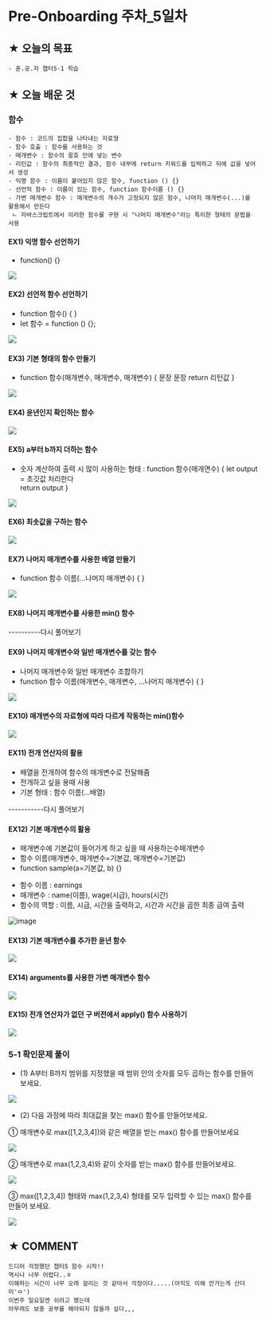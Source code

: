 # Pre-Onboarding 주차_5일차

## ★ 오늘의 목표

```
- 혼.공.자 챕터5-1 학습
```

## ★ 오늘 배운 것

### 함수
```
- 함수 : 코드의 집합을 나타내는 자료형
- 함수 호출 : 함수를 사용하는 것
- 매개변수 : 함수의 괄호 안에 넣는 변수
- 리턴값 : 함수의 최종적인 결과, 함수 내부에 return 키워드를 입력하고 뒤에 값을 넣어서 생성
- 익명 함수 : 이름이 붙어있지 않은 함수, function () {}
- 선언적 함수 : 이름이 있는 함수, function 함수이름 () {}
- 가변 매개변수 함수 : 매개변수의 개수가 고정되지 않은 함수, 나머지 매개변수(...)를 활용해서 만든다
 ㄴ 자바스크립트에서 이러한 함수를 구현 시 "나머지 매개변수"라는 특이한 형태의 문법을 사용
```

#### EX1) 익명 함수 선언하기
 * function() {}
 
![](https://user-images.githubusercontent.com/117563796/201283946-13e9470e-f260-44bc-a6a8-250e0c834ab4.png)

#### EX2) 선언적 함수 선언하기
 * function 함수() {
   }
 * let 함수 = function () {};

![](https://user-images.githubusercontent.com/117563796/201285825-1a578229-d886-472f-9cf0-96feb81da8af.png)

#### EX3) 기본 형태의 함수 만들기
 * function 함수(매개변수, 매개변수, 매개변수) {
     문장
     문장
     return 리턴값
   }

![](https://user-images.githubusercontent.com/117563796/201287085-70dff430-da2f-4bdc-aeab-e9e8041ccd3e.png)

#### EX4) 윤년인지 확인하는 함수

![](https://user-images.githubusercontent.com/117563796/201287892-9ed28885-5d9c-44af-ac4c-dfd63d8d149c.png)

#### EX5) a부터 b까지 더하는 함수
 * 숫자 계산하여 출력 시 많이 사용하는 형태
  : function 함수(매개면수) {
      let output = 초깃값
      처리한다      
      return output
    }  

![](https://user-images.githubusercontent.com/117563796/201288495-dfcbd2c9-d7c4-43c3-b5fb-5268ef733aab.png)

#### EX6) 최솟값을 구하는 함수

![](https://user-images.githubusercontent.com/117563796/201289384-05fe74cc-a696-402a-b865-c8f5d85532d1.png)

#### EX7) 나머지 매개변수를 사용한 배열 만들기
 * function 함수 이름(...나머지 매개변수) { }

![](https://user-images.githubusercontent.com/117563796/201289959-9152b039-b1e8-4bc4-afc0-3814d1717900.png)

#### EX8) 나머지 매개변수를 사용한 min() 함수

----------다시 풀어보기

#### EX9) 나머지 매개변수와 일반 매개변수를 갖는 함수
 * 나머지 매개변수와 일반 매개변수 조합하기
 * function 함수 이름(매개변수, 매개변수, ...나머지 매개변수) { }

![](https://user-images.githubusercontent.com/117563796/201294264-560debe4-b1b2-4320-8a31-33fabdf3e066.png)


#### EX10) 매개변수의 자료형에 따라 다르게 작동하는 min()함수

![](https://user-images.githubusercontent.com/117563796/201322460-9cf1da35-690f-40f1-b4b6-5bfa33843d74.png)

#### EX11) 전개 연산자의 활용
 * 배열을 전개하여 함수의 매개변수로 전달해줌
 * 전개하고 싶을 용때 사용
 * 기본 형태
  : 함수 이름(...배열)
 
 -----------다시 풀어보기
 
#### EX12) 기본 매개변수의 활용
 * 매개변수에 기본값이 들어가게 하고 싶을 때 사용하는수매개변수
 * 함수 이름(매개변수, 매개변수=기본값, 매개변수=기본값)
 * function sample(a=기본값, b) {}

 - 함수 이름 : earnings
 - 매개변수 : name(이름), wage(시급), hours(시간)
 - 함수의 역할 : 이름, 시급, 시간을 출력하고, 시간과 시간을 곱한 최종 급여 출력
  
![image](https://user-images.githubusercontent.com/117563796/201306751-36d074c2-1597-4240-a13d-f66ceffa1341.png)

#### EX13) 기본 매개변수를 추가한 윤년 함수
 
![](https://user-images.githubusercontent.com/117563796/201308975-282eb74e-4c96-4712-b267-bee28fcf10b2.png)
 
#### EX14) arguments를 사용한 가변 매개변수 함수
  
![](https://user-images.githubusercontent.com/117563796/201309751-3f0b144c-3384-409c-b470-079bb6dac3b2.png)

#### EX15) 전개 연산자가 없던 구 버전에서 apply() 함수 사용하기

![](https://user-images.githubusercontent.com/117563796/201310486-285e1c89-b330-4894-9a67-bf41540864ad.png)

### 5-1 확인문제 풀이

* (1) A부터 B까지 범위를 지정했을 때 범위 안의 숫자를 모두 곱하는 함수를 만들어보세요.

![](https://user-images.githubusercontent.com/117563796/201313515-8ef42681-05d0-4751-a933-f0994588754e.png)

* (2) 다음 과정에 따라 최대값을 찾는 max() 함수를 만들어보세요.
 
 ① 매개변수로 max([1,2,3,4])와 같은 배열을 받는 max() 함수를 만들어보세요

![](https://user-images.githubusercontent.com/117563796/201319559-04ae91de-e100-4d78-a538-4f9554eb5c10.png)

 ② 매개변수로 max(1,2,3,4)와 같이 숫자를 받는 max() 함수를 만들어보세요.
 
![](https://user-images.githubusercontent.com/117563796/201319375-88c7d002-e5bf-43a9-af24-a27b814e3ea3.png)


 ③ max([1,2,3,4]) 형태와 max(1,2,3,4) 형태를 모두 입력할 수 있는 max() 함수를 만들어 보세요.
 
![](https://user-images.githubusercontent.com/117563796/201319194-db1f117b-8462-49a3-a828-d7803c5ecc68.png)

## ★ COMMENT
```
드디어 걱정했던 챕터5 함수 시작!!
역시나 너무 어렵다..ㅎ
이해하는 시간이 너무 오래 걸리는 것 같아서 걱정이다.....(아직도 이해 안가는게 산더미'ㅁ')
이번주 일요일엔 쉬려고 했는데
아무래도 보충 공부를 해야되지 않을까 싶다,,,
```
